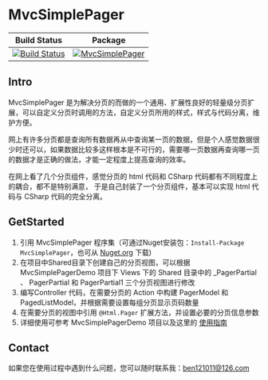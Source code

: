 # MvcSimplePager

Build Status | Package 
------------ | ------------
[![Build Status](https://travis-ci.org/WeihanLi/MvcSimplePager.svg?branch=master)](https://travis-ci.org/WeihanLi/MvcSimplePager) | [![MvcSimplePager](https://img.shields.io/nuget/v/mvcsimplepager.svg)](http://www.nuget.org/packages/MvcSimplePager/)

## Intro
MvcSimplePager 是为解决分页的而做的一个通用、扩展性良好的轻量级分页扩展，可以自定义分页时调用的方法，自定义分页所用的样式，样式与代码分离，维护方便。

网上有许多分页都是查询所有数据再从中查询某一页的数据，但是个人感觉数据很少时还可以，如果数据比较多这样根本是不可行的，需要哪一页数据再查询哪一页的数据才是正确的做法，才能一定程度上提高查询的效率。

在网上看了几个分页组件，感觉分页的 html 代码和 CSharp 代码都有不同程度上的耦合，都不是特别满意， 于是自己封装了一个分页组件，基本可以实现 html 代码与 CSharp 代码的完全分离。

## GetStarted
1. 引用 MvcSimplePager 程序集（可通过Nuget安装包：`Install-Package MvcSimplePager`，也可从 [Nuget.org](http://www.nuget.org/packages/MvcSimplePager/) 下载)
2. 在项目中Shared目录下创建自己的分页视图，可以根据 MvcSimplePagerDemo 项目下 Views 下的 Shared 目录中的 _PagerPartial 、 PagerPartial 和 PagerPartial1 三个分页视图进行修改
3. 编写Controller 代码，在需要分页的 Action 中构建 PagerModel 和 PagedListModel，并根据需要设置每组分页显示页码数量
4. 在需要分页的视图中引用 `@Html.Pager` 扩展方法，并设置必要的分页信息参数
5. 详细使用可参考 MvcSimplePagerDemo 项目以及这里的 [使用指南](http://www.cnblogs.com/weihanli/p/mvcSimplePager.html#pagerInUse)

## Contact
如果您在使用过程中遇到什么问题，您可以随时联系我：<ben121011@126.com>